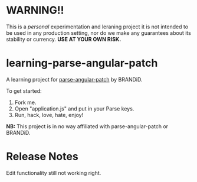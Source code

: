 WARNING!!
==========
This is a *personal* experimentation and leraning project it is not intended to be used in any production setting, nor do we make any guarantees about its stability or currency. **USE AT YOUR OWN RISK.**

learning-parse-angular-patch
============================
A learning project for [parse-angular-patch](https://github.com/brandid/parse-angular-patch "parse-angular-patch") by BRANDiD. 

To get started:
1. Fork me.
2. Open "application.js" and put in your Parse keys.
3. Run, hack, love, hate, enjoy!

**NB:** This project is in no way affiliated with parse-angular-patch or BRANDiD.

Release Notes
==============
Edit functionality still not working right.